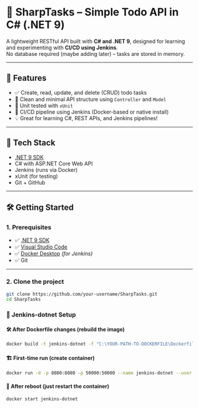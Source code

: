 # 🧠 SharpTasks – Simple Todo API in C# (.NET 9)

A lightweight RESTful API built with **C# and .NET 9**, designed for learning and experimenting with **CI/CD using Jenkins**.  
No database required (maybe adding later) – tasks are stored in memory.

---

## 🚀 Features

- ✅ Create, read, update, and delete (CRUD) todo tasks
- 🧠 Clean and minimal API structure using `Controller` and `Model`
- 🧪 Unit tested with `xUnit`
- 🔁 CI/CD pipeline using Jenkins (Docker-based or native install)
- 💡 Great for learning C#, REST APIs, and Jenkins pipelines!

---

## 🔧 Tech Stack

- [.NET 9 SDK](https://dotnet.microsoft.com/en-us/download/dotnet/9.0)
- C# with ASP.NET Core Web API
- Jenkins (runs via Docker)
- xUnit (for testing)
- Git + GitHub

---

## 🛠️ Getting Started

### 1. Prerequisites

- ✅ [.NET 9 SDK](https://dotnet.microsoft.com/en-us/download/dotnet/9.0)
- ✅ [Visual Studio Code](https://code.visualstudio.com/)
- ✅ [Docker Desktop](https://www.docker.com/products/docker-desktop) *(for Jenkins)*
- ✅ Git

---

### 2. Clone the project

```bash
git clone https://github.com/your-username/SharpTasks.git
cd SharpTasks
```
### 🐳 Jenkins-dotnet Setup


#### 🛠️ After Dockerfile changes (rebuild the image)
```bash
docker build -t jenkins-dotnet -f "C:\YOUR-PATH-TO-DOCKERFILE\Dockerfile" .
```

#### 🏗️ First-time run (create container)
```bash
docker run -d -p 8080:8080 -p 50000:50000 --name jenkins-dotnet --user root -v jenkins_home:/var/jenkins_home jenkins-dotnet
```

#### 🔄 After reboot (just restart the container)
```bash
docker start jenkins-dotnet
```
